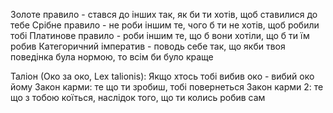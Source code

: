 Золоте правило - стався до інших так, як би ти хотів, щоб ставилися до тебе
Срібне правило - не роби іншим те, чого б ти не хотів, щоб робили тобі
Платинове правило - роби іншим те, що б вони хотіли, що б ти їм робив
Категоричний імператив - поводь себе так, що якби твоя поведінка була нормою, то всім би було краще

Таліон (Око за око, Lex talionis): Якщо хтось тобі вибив око - вибий око йому
Закон карми: те що ти зробиш, тобі повернеться
Закон карми 2: те що з тобою коїться, наслідок того, що ти колись робив сам 